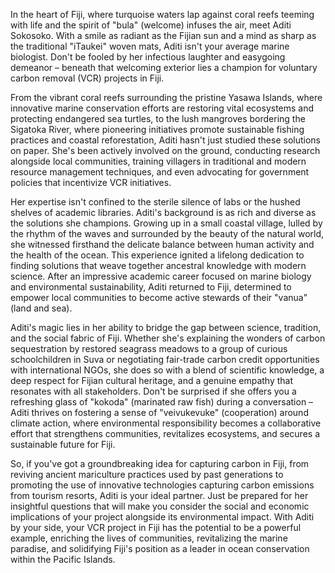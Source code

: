 In the heart of Fiji, where turquoise waters lap against coral reefs teeming with life and the spirit of "bula" (welcome) infuses the air, meet Aditi Sokosoko. With a smile as radiant as the Fijian sun and a mind as sharp as the traditional "iTaukei" woven mats, Aditi isn't your average marine biologist. Don't be fooled by her infectious laughter and easygoing demeanor – beneath that welcoming exterior lies a champion for voluntary carbon removal (VCR) projects in Fiji.

From the vibrant coral reefs surrounding the pristine Yasawa Islands, where innovative marine conservation efforts are restoring vital ecosystems and protecting endangered sea turtles, to the lush mangroves bordering the Sigatoka River, where pioneering initiatives promote sustainable fishing practices and coastal reforestation, Aditi hasn't just studied these solutions on paper. She's been actively involved on the ground, conducting research alongside local communities, training villagers in traditional and modern resource management techniques, and even advocating for government policies that incentivize VCR initiatives.

Her expertise isn't confined to the sterile silence of labs or the hushed shelves of academic libraries. Aditi's background is as rich and diverse as the solutions she champions. Growing up in a small coastal village, lulled by the rhythm of the waves and surrounded by the beauty of the natural world, she witnessed firsthand the delicate balance between human activity and the health of the ocean. This experience ignited a lifelong dedication to finding solutions that weave together ancestral knowledge with modern science. After an impressive academic career focused on marine biology and environmental sustainability, Aditi returned to Fiji, determined to empower local communities to become active stewards of their "vanua" (land and sea).

Aditi's magic lies in her ability to bridge the gap between science, tradition, and the social fabric of Fiji. Whether she's explaining the wonders of carbon sequestration by restored seagrass meadows to a group of curious schoolchildren in Suva or negotiating fair-trade carbon credit opportunities with international NGOs, she does so with a blend of scientific knowledge, a deep respect for Fijian cultural heritage, and a genuine empathy that resonates with all stakeholders. Don't be surprised if she offers you a refreshing glass of "kokoda" (marinated raw fish) during a conversation – Aditi thrives on fostering a sense of "veivukevuke" (cooperation) around climate action, where environmental responsibility becomes a collaborative effort that strengthens communities, revitalizes ecosystems, and secures a sustainable future for Fiji. 

So, if you've got a groundbreaking idea for capturing carbon in Fiji, from reviving ancient mariculture practices used by past generations to promoting the use of innovative technologies capturing carbon emissions from tourism resorts, Aditi is your ideal partner. Just be prepared for her insightful questions that will make you consider the social and economic implications of your project alongside its environmental impact. With Aditi by your side, your VCR project in Fiji has the potential to be a powerful example, enriching the lives of communities, revitalizing the marine paradise, and solidifying Fiji's position as a leader in ocean conservation within the Pacific Islands.  
